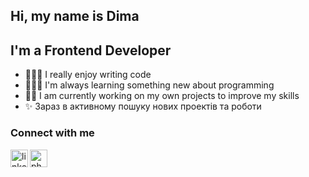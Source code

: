 ## Hi, my name is Dima

## I'm a Frontend Developer

- 👨🏼‍💻 I really enjoy writing code
- 👨🏼‍🎓 I'm always learning something new about programming
- 💪🏻 I am currently working on my own projects to improve my skills
- ✨ Зараз в активному пошуку нових проектів та роботи

### Connect with me

[<img align="left" alt="linkedin" width="28px" src="https://img.freepik.com/premium-vector/square-linkedin-logo-isolated-white-background_469489-892.jpg"/>][linkedin]
[<img align="left" alt="phone" width="28px" src="https://t3.ftcdn.net/jpg/03/29/05/68/360_F_329056891_P3ysnEYSn47mUrOre2gywg0ckAJXc02s.jpg"/>][phone]

<br/>

[linkedin]: www.linkedin.com/in/dmytrolevchenko
[phone]: 0971543699